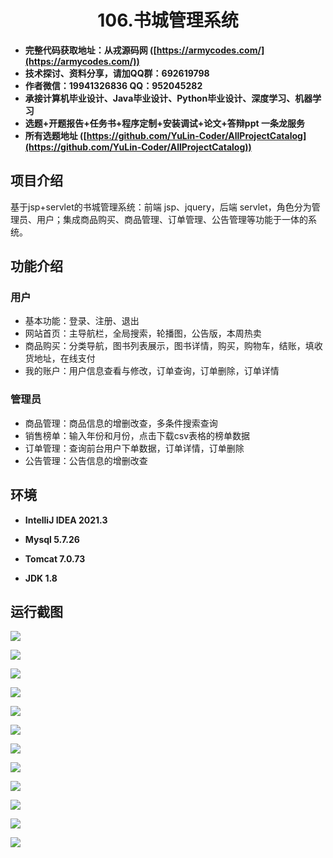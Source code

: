 <p><h1 align="center">106.书城管理系统</h1></p>

- <b>完整代码获取地址：从戎源码网 ([https://armycodes.com/](https://armycodes.com/))</b>
- <b>技术探讨、资料分享，请加QQ群：692619798</b> 
- <b>作者微信：19941326836  QQ：952045282</b> 
- <b>承接计算机毕业设计、Java毕业设计、Python毕业设计、深度学习、机器学习</b>
- <b>选题+开题报告+任务书+程序定制+安装调试+论文+答辩ppt 一条龙服务</b>
- <b>所有选题地址 ([https://github.com/YuLin-Coder/AllProjectCatalog](https://github.com/YuLin-Coder/AllProjectCatalog)) </b>

## 项目介绍
基于jsp+servlet的书城管理系统：前端 jsp、jquery，后端 servlet，角色分为管理员、用户；集成商品购买、商品管理、订单管理、公告管理等功能于一体的系统。

## 功能介绍

### 用户

- 基本功能：登录、注册、退出
- 网站首页：主导航栏，全局搜索，轮播图，公告版，本周热卖
- 商品购买：分类导航，图书列表展示，图书详情，购买，购物车，结账，填收货地址，在线支付
- 我的账户：用户信息查看与修改，订单查询，订单删除，订单详情

### 管理员

- 商品管理：商品信息的增删改查，多条件搜索查询
- 销售榜单：输入年份和月份，点击下载csv表格的榜单数据
- 订单管理：查询前台用户下单数据，订单详情，订单删除
- 公告管理：公告信息的增删改查

## 环境

- <b>IntelliJ IDEA 2021.3</b>

- <b>Mysql 5.7.26</b>

- <b>Tomcat 7.0.73</b>

- <b>JDK 1.8</b>

## 运行截图
![](screenshot/1.png)

![](screenshot/2.png)

![](screenshot/3.png)

![](screenshot/4.png)

![](screenshot/5.png)

![](screenshot/6.png)

![](screenshot/7.png)

![](screenshot/8.png)

![](screenshot/9.png)

![](screenshot/10.png)

![](screenshot/11.png)

![](screenshot/12.png)
